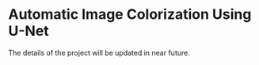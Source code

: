 # Automatic Image Colorization Using U-Net

The details of the project will be updated in near future.
